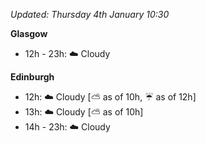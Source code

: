 *Updated: Thursday 4th January 10:30*

**Glasgow**

* 12h - 23h: :cloud: Cloudy

**Edinburgh**

* 12h: :cloud: Cloudy [:partly_sunny: as of 10h, :umbrella: as of 12h]
* 13h: :cloud: Cloudy [:partly_sunny: as of 10h]
* 14h - 23h: :cloud: Cloudy
